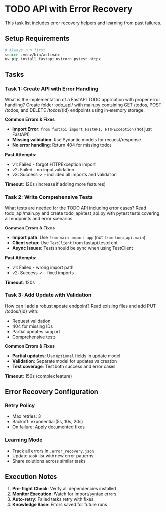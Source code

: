 # TODO API with Error Recovery

This task list includes error recovery helpers and learning from past failures.

## Setup Requirements

```bash
# Always run first
source .venv/bin/activate
uv pip install fastapi uvicorn pytest httpx
```

## Tasks

### Task 1: Create API with Error Handling

What is the implementation of a FastAPI TODO application with proper error handling? Create folder todo_api/ with main.py containing GET /todos, POST /todos, and DELETE /todos/{id} endpoints using in-memory storage.

**Common Errors & Fixes:**
- **Import Error**: `from fastapi import FastAPI, HTTPException` (not just FastAPI)
- **Missing validation**: Use Pydantic models for request/response
- **No error handling**: Return 404 for missing todos

**Past Attempts:**
- v1: Failed - forgot HTTPException import
- v2: Failed - no input validation  
- v3: Success ✓ - included all imports and validation

**Timeout**: 120s (increase if adding more features)

### Task 2: Write Comprehensive Tests

What tests are needed for the TODO API including error cases? Read todo_api/main.py and create todo_api/test_api.py with pytest tests covering all endpoints and error scenarios.

**Common Errors & Fixes:**
- **Import path**: Use `from main import app` (not `from todo_api.main`)
- **Client setup**: Use `TestClient` from fastapi.testclient
- **Async issues**: Tests should be sync when using TestClient

**Past Attempts:**
- v1: Failed - wrong import path
- v2: Success ✓ - fixed imports

**Timeout**: 120s

### Task 3: Add Update with Validation

How can I add a robust update endpoint? Read existing files and add PUT /todos/{id} with:
- Request validation
- 404 for missing IDs
- Partial updates support
- Comprehensive tests

**Common Errors & Fixes:**
- **Partial updates**: Use `Optional` fields in update model
- **Validation**: Separate model for updates vs creation
- **Test coverage**: Test both success and error cases

**Timeout**: 150s (complex feature)

## Error Recovery Configuration

### Retry Policy
- Max retries: 3
- Backoff: exponential (5s, 10s, 20s)
- On failure: Apply documented fixes

### Learning Mode
- Track all errors in `.error_recovery.json`
- Update task list with new error patterns
- Share solutions across similar tasks

## Execution Notes

1. **Pre-flight Check**: Verify all dependencies installed
2. **Monitor Execution**: Watch for import/syntax errors
3. **Auto-retry**: Failed tasks retry with fixes
4. **Knowledge Base**: Errors saved for future runs